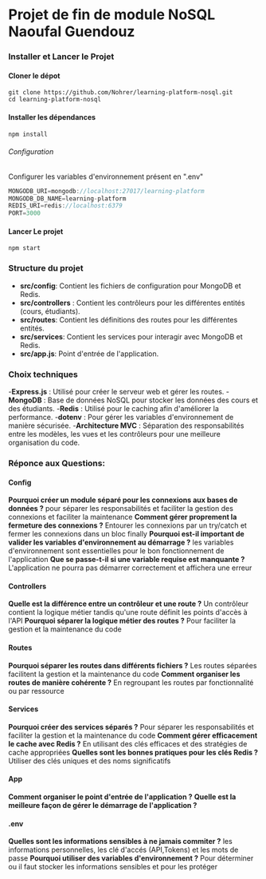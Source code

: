 # Projet de fin de module NoSQL Naoufal Guendouz

### Installer et Lancer le Projet
#### Cloner le dépot
```shell
git clone https://github.com/Nohrer/learning-platform-nosql.git
cd learning-platform-nosql
```

#### Installer les dépendances
```shell
npm install
```

###### Configuration
Configurer les variables d'environnement présent en ".env"
```javascript
MONGODB_URI=mongodb://localhost:27017/learning-platform
MONGODB_DB_NAME=learning-platform
REDIS_URI=redis://localhost:6379
PORT=3000
```

#### Lancer Le projet
```shell
npm start
```

### Structure du projet

- **src/config**: Contient les fichiers de configuration pour MongoDB et Redis.
- **src/controllers** : Contient les contrôleurs pour les différentes entités (cours, étudiants).
- **src/routes**: Contient les définitions des routes pour les différentes entités.
- **src/services**: Contient les services pour interagir avec MongoDB et Redis.
- **src/app.js**: Point d'entrée de l'application.

### Choix techniques
-**Express.js** : Utilisé pour créer le serveur web et gérer les routes.
-**MongoDB** : Base de données NoSQL pour stocker les données des cours et des étudiants.
-**Redis** : Utilisé pour le caching afin d'améliorer la performance.
-**dotenv** : Pour gérer les variables d'environnement de manière sécurisée.
-**Architecture MVC** : Séparation des responsabilités entre les modèles, les vues et les contrôleurs pour une meilleure organisation du code.

### Réponce aux Questions:

#### Config
**Pourquoi créer un module séparé pour les connexions aux bases de données ?**
pour séparer les responsabilités et faciliter la gestion des connexions et faciliter la maintenance
**Comment gérer proprement la fermeture des connexions ?**
Entourer les connexions par un try/catch et fermer les connexions dans un bloc finally
**Pourquoi est-il important de valider les variables d'environnement au démarrage ?**
les variables d'environnement sont essentielles pour le bon fonctionnement de l'application
**Que se passe-t-il si une variable requise est manquante ?**
L'application ne pourra pas démarrer correctement et affichera une erreur

#### Controllers
**Quelle est la différence entre un contrôleur et une route ?**
Un contrôleur contient la logique métier tandis qu'une route définit les points d'accès à l'API
**Pourquoi séparer la logique métier des routes ?**
Pour faciliter la gestion et la maintenance du code

#### Routes
**Pourquoi séparer les routes dans différents fichiers ?**
Les routes séparées facilitent la gestion et la maintenance du code
**Comment organiser les routes de manière cohérente ?**
En regroupant les routes par fonctionnalité ou par ressource

#### Services
**Pourquoi créer des services séparés ?**
Pour séparer les responsabilités et faciliter la gestion et la maintenance du code
**Comment gérer efficacement le cache avec Redis ?**
En utilisant des clés efficaces et des stratégies de cache appropriées
**Quelles sont les bonnes pratiques pour les clés Redis ?**
Utiliser des clés uniques et des noms significatifs

#### App
**Comment organiser le point d'entrée de l'application ?**
**Quelle est la meilleure façon de gérer le démarrage de l'application ?**

#### .env
**Quelles sont les informations sensibles à ne jamais commiter ?**
les informations personnelles, les clé d'accés (API,Tokens) et les mots de passe
**Pourquoi utiliser des variables d'environnement ?**
Pour déterminer ou il faut stocker les informations sensibles et pour les protéger

